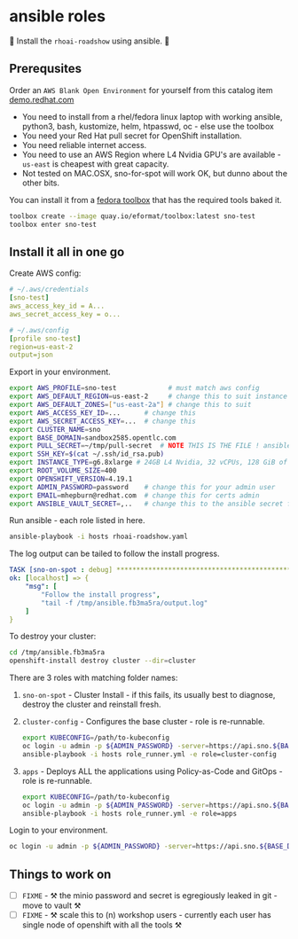 # ansible roles

💊 Install the `rhoai-roadshow` using ansible. 💊

## Prerequsites

Order an `AWS Blank Open Environment` for yourself from this catalog item [demo.redhat.com](https://demo.redhat.com/catalog?search=AWS+Blank)

- You need to install from a rhel/fedora linux laptop with working ansible, python3, bash, kustomize, helm, htpasswd, oc - else use the toolbox
- You need your Red Hat pull secret for OpenShift installation.
- You need reliable internet access.
- You need to use an AWS Region where L4 Nvidia GPU's are available - `us-east` is cheapest with great capacity.
- Not tested on MAC.OSX, sno-for-spot will work OK, but dunno about the other bits.

You can install it from a [fedora toolbox](https://github.com/eformat/toolbox) that has the required tools baked it.

```bash
toolbox create --image quay.io/eformat/toolbox:latest sno-test
toolbox enter sno-test
```

## Install it all in one go

Create AWS config:

```yaml
# ~/.aws/credentials
[sno-test]
aws_access_key_id = A...
aws_secret_access_key = o...

# ~/.aws/config
[profile sno-test]
region=us-east-2
output=json
```

Export in your environment.

```bash
export AWS_PROFILE=sno-test             # must match aws config
export AWS_DEFAULT_REGION=us-east-2     # change this to suit instance type
export AWS_DEFAULT_ZONES=["us-east-2a"] # change this to suit
export AWS_ACCESS_KEY_ID=...      # change this
export AWS_SECRET_ACCESS_KEY=...  # change this
export CLUSTER_NAME=sno
export BASE_DOMAIN=sandbox2585.opentlc.com
export PULL_SECRET=~/tmp/pull-secret  # NOTE THIS IS THE FILE ! ansible messes up the quoting
export SSH_KEY=$(cat ~/.ssh/id_rsa.pub)
export INSTANCE_TYPE=g6.8xlarge # 24GB L4 Nvidia, 32 vCPUs, 128 GiB of memory and 25 Gibps of bandwidth ~$2 per hour
export ROOT_VOLUME_SIZE=400
export OPENSHIFT_VERSION=4.19.1
export ADMIN_PASSWORD=password    # change this for your admin user
export EMAIL=mhepburn@redhat.com  # change this for certs admin
export ANSIBLE_VAULT_SECRET=,..   # change this to the ansible secret for vault-sno
```

Run ansible - each role listed in here.

```bash
ansible-playbook -i hosts rhoai-roadshow.yaml
```

The log output can be tailed to follow the install progress.

```yaml
TASK [sno-on-spot : debug] ***************************************************************
ok: [localhost] => {
    "msg": [
        "Follow the install progress",
        "tail -f /tmp/ansible.fb3ma5ra/output.log"
    ]
}
```

To destroy your cluster:

```bash
cd /tmp/ansible.fb3ma5ra
openshift-install destroy cluster --dir=cluster
```

There are 3 roles with matching folder names:

1. `sno-on-spot` - Cluster Install - if this fails, its usually best to diagnose, destroy the cluster and reinstall fresh.

2. `cluster-config` - Configures the base cluster - role is re-runnable.

    ```bash
    export KUBECONFIG=/path/to-kubeconfig
    oc login -u admin -p ${ADMIN_PASSWORD} -server=https://api.sno.${BASE_DOMAIN}:6443
    ansible-playbook -i hosts role_runner.yml -e role=cluster-config
    ```

3. `apps` - Deploys ALL the applications using Policy-as-Code and GitOps - role is re-runnable.

    ```bash
    export KUBECONFIG=/path/to-kubeconfig
    oc login -u admin -p ${ADMIN_PASSWORD} -server=https://api.sno.${BASE_DOMAIN}:6443
    ansible-playbook -i hosts role_runner.yml -e role=apps
    ```

Login to your environment.

```bash
oc login -u admin -p ${ADMIN_PASSWORD} -server=https://api.sno.${BASE_DOMAIN}:6443
```

## Things to work on

- [ ] `FIXME` - ⚒️ the minio password and secret is egregiously leaked in git - move to vault ⚒️
- [ ] `FIXME` - ⚒️ scale this to (n) workshop users - currently each user has single node of openshift with all the tools ⚒️
